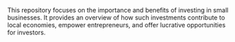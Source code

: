 This repository focuses on the importance and benefits of investing in small businesses. 
It provides an overview of how such investments contribute to local economies, empower entrepreneurs, and offer lucrative opportunities for investors.

